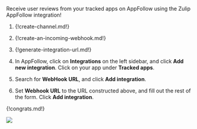 Receive user reviews from your tracked apps on AppFollow
using the Zulip AppFollow integration!

1. {!create-channel.md!}

1. {!create-an-incoming-webhook.md!}

1. {!generate-integration-url.md!}

1. In AppFollow, click on **Integrations** on the left sidebar, and click **Add new integration**.
Click on your app under **Tracked apps**.

1. Search for **WebHook URL**, and click **Add integration**.

1. Set **Webhook URL** to the URL constructed above, and fill out the rest
of the form. Click **Add integration**.

{!congrats.md!}

![](/static/images/integrations/appfollow/001.png)
